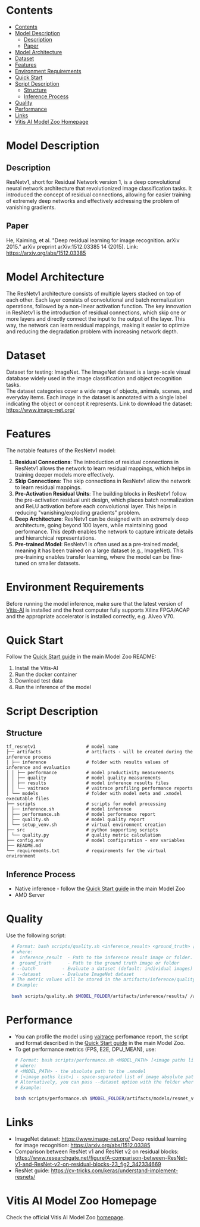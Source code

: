 ﻿# Contents

- [Contents](#contents)
- [Model Description](#model-description)
  - [Description](#description)
  - [Paper](#paper)
- [Model Architecture](#model-architecture)
- [Dataset](#dataset)
- [Features](#features)
- [Environment Requirements](#environment-requirements)
- [Quick Start](#quick-start)
- [Script Description](#script-description)
  - [Structure](#structure)
  - [Inference Process](#inference-process)
- [Quality](#quality)
- [Performance](#performance)
- [Links](#links)
- [Vitis AI Model Zoo Homepage](#vitis-ai-model-zoo-homepage)

# Model Description

## Description

ResNetv1, short for Residual Network version 1, is a deep convolutional neural network architecture that revolutionized 
image classification tasks. It introduced the concept of residual connections, allowing for easier training of extremely 
deep networks and effectively addressing the problem of vanishing gradients.

## Paper

He, Kaiming, et al. "Deep residual learning for image recognition. arXiv 2015." 
arXiv preprint arXiv:1512.03385 14 (2015).  Link: https://arxiv.org/abs/1512.03385

# Model Architecture

The ResNetv1 architecture consists of multiple layers stacked on top of each other. Each layer consists of convolutional 
and batch normalization operations, followed by a non-linear activation function. The key innovation in ResNetv1 is the introduction
of residual connections, which skip one or more layers and directly connect the input to the output of the layer.
This way, the network can learn residual mappings, making it easier to optimize and reducing the degradation problem 
with increasing network depth.

# Dataset

Dataset for testing: ImageNet. The ImageNet dataset is a large-scale visual database widely used in the image classification and object recognition tasks. <br>
The dataset categories cover a wide range of objects, animals, scenes, and everyday items. Each image in the dataset is annotated with a single label indicating the object or concept it represents.
Link to download the  dataset: https://www.image-net.org/

# Features

The notable features of the ResNetv1 model:

1. **Residual Connections**: The introduction of residual connections in ResNetv1 allows the network to learn residual mappings,
which helps in training deeper models more effectively.
2. **Skip Connections**: The skip connections in ResNetv1 allow the network to learn residual mappings. 
3. **Pre-Activation Residual Units**: The building blocks in ResNetv1 follow the pre-activation residual unit design,
which places batch normalization and ReLU activation before each convolutional layer. This helps in reducing "vanishing/exploding gradients" problem.
4. **Deep Architecture**: ResNetv1 can be designed with an extremely deep architecture, going beyond 100 layers, while maintaining good performance. This depth enables the network to capture intricate details and hierarchical representations. 
5. **Pre-trained Model**: ResNetv1 is often used as a pre-trained model, meaning it has been trained on a large dataset (e.g., ImageNet). This pre-training enables transfer learning, where the model can be fine-tuned on smaller datasets.

# Environment Requirements

Before running the model inference, make sure that the latest version of
[Vitis-AI](https://xilinx.github.io/Vitis-AI/3.5/html/docs/install/install.html) is installed and the host computer fully supports
Xilinx FPGA/ACAP and the appropriate accelerator is installed correctly, e.g. Alveo V70.

# Quick Start

Follow the [Quick Start guide](../../../README.md#quick-start) in the main Model Zoo README:

1. Install the Vitis-AI
2. Run the docker container
3. Download test data
4. Run the inference of the model

# Script Description

## Structure

```text
tf_resnetv1                   # model name  
├── artifacts                 # artifacts - will be created during the inference process
│ ├── inference               # folder with results values of inference and evaluation
│ │ ├── performance           # model productivity measurements
│ │ ├── quality               # model quality measurements
│ │ ├── results               # model inference results files
│ │ └── vaitrace              # vaitrace profiling performance reports
│ └── models                  # folder with model meta and .xmodel executable files
├── scripts                   # scripts for model processing 
│ ├── inference.sh            # model inference
│ ├── performance.sh          # model performance report
│ ├── quality.sh              # model quality report
│ └── setup_venv.sh           # virtual environment creation
├── src                       # python supporting scripts
│ └── quality.py              # quality metric calculation
├── config.env                # model configuration - env variables
├── README.md
└── requirements.txt          # requirements for the virtual environment
```

## Inference Process

- Native inference - follow the [Quick Start guide](../../../README.md#quick-start) in the main Model Zoo
- AMD Server

# Quality

Use the following script:

```bash
  # Format: bash scripts/quality.sh <inference_result> <ground_truth> [--batch] [--dataset]
  # where:
  #  inference_result  - Path to the inference result image or folder.
  #  ground_truth      - Path to the ground truth image or folder
  # --batch          - Evaluate a dataset (default: individual images)
  # --dataset        - Evaluate ImageNet dataset
  # The metric values will be stored in the artifacts/inference/quality/metrics.txt file
  # Example:
  
  bash scripts/quality.sh $MODEL_FOLDER/artifacts/inference/results/ /workspace/Vitis-AI-Library/samples/classification/images/ --batch
```

# Performance

- You can profile the model using [vaitrace](https://docs.xilinx.com/r/en-US/ug1414-vitis-ai/Starting-a-Simple-Trace-with-vaitrace) perfomance report,
  the script and format described in the [Quick Start guide](../../../README.md#vaitrace) in the main Model Zoo.
- To get performance metrics (FPS, E2E, DPU_MEAN), use:
  ```bash
  # Format: bash scripts/performance.sh <MODEL_PATH> [<image paths list>]
  # where:
  # <MODEL_PATH> - the absolute path to the .xmodel
  # [<image paths list>] - space-separated list of image absolute paths
  # Alternatively, you can pass --dataset option with the folder where images are stored.
  # Example:

  bash scripts/performance.sh $MODEL_FOLDER/artifacts/models/resnet_v1_50_tf/resnet_v1_50_tf.xmodel --dataset /workspace/Vitis-AI-Library/samples/classification/images/
  ```

# Links

- ImageNet dataset: https://www.image-net.org/
Deep residual learning for image recognition: https://arxiv.org/abs/1512.03385
- Comparison between ResNet v1 and ResNet v2 on residual blocks: https://www.researchgate.net/figure/A-comparison-between-ResNet-v1-and-ResNet-v2-on-residual-blocks-23_fig2_342334669
- ResNet guide: https://cv-tricks.com/keras/understand-implement-resnets/


# Vitis AI Model Zoo Homepage

Check the official Vitis AI Model Zoo [homepage](https://github.com/Xilinx/Vitis-AI/tree/master/model_zoo).
